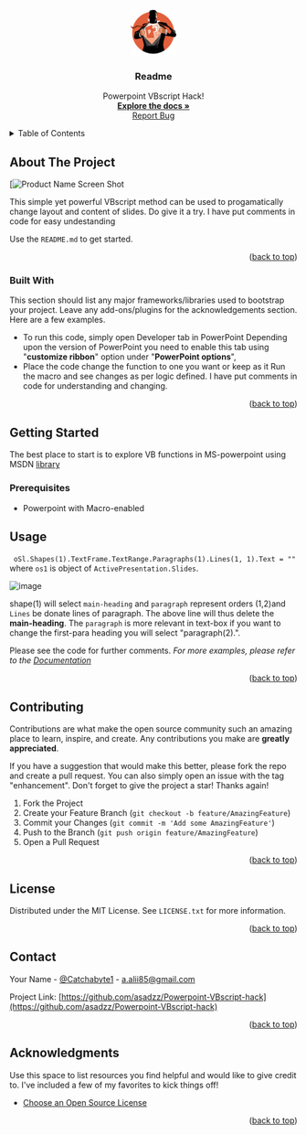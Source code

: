 <div id="top"></div>
<!--

-->





<!-- PROJECT LOGO -->
<br/>
<div align="center">
  <a href="https://github.com/asadzz/Powerpoint-VBscript-hack/blob/main/">
    <img src="images/ppt%20hack.jpg" alt="Logo" width="80" height="80">
  </a>

  <h3 align="center">Readme</h3>

  <p align="center">
        Powerpoint VBscript Hack!
    <br/>
    <a href="https://github.com/asadzz/Powerpoint-VBscript-hack"><strong>Explore the docs »</strong></a>
   <br/>
    <a href="https://github.com/asadzz/Powerpoint-VBscript-hack/issues">Report Bug</a>
     
    
   
  </p>
</div>



<!-- TABLE OF CONTENTS -->
<details>
  <summary>Table of Contents</summary>
  <ol>
    <li>
      <a href="#about-the-project">About The Project</a>
      <ul>
        <li><a href="#built-with">Built With</a></li>
      </ul>
    </li>
    <li>
      <a href="#getting-started">Getting Started</a>
      <ul>
        <li><a href="#prerequisites">Prerequisites</a></li>
        <li><a href="#installation">Installation</a></li>
      </ul>
    </li>
    <li><a href="#usage">Usage</a></li>
    <li><a href="#contributing">Contributing</a></li>
    <li><a href="#license">License</a></li>
    <li><a href="#contact">Contact</a></li>
    <li><a href="#acknowledgments">Acknowledgments</a></li>
  </ol>
</details>



<!-- ABOUT THE PROJECT -->
## About The Project

[![Product Name Screen Shot](https://github.com/asadzz/Powerpoint-VBscript-hack/blob/main/images/ppt%20hack.jpg)

This simple yet powerful VBscript method can be used to progamatically change layout and content of slides. Do give it a try. I have put comments in code for easy undestanding


Use the `README.md` to get started.

<p align="right">(<a href="#top">back to top</a>)</p>



### Built With

This section should list any major frameworks/libraries used to bootstrap your project. Leave any add-ons/plugins for the acknowledgements section. Here are a few examples.

* To run this code, simply open Developer tab in PowerPoint Depending upon the version of PowerPoint you need to enable this tab using "**customize ribbon**" option under "**PowerPoint options**",
* Place the code change the function to one you want or keep as it Run the macro and see changes as per logic defined. I have put comments in code for understanding and changing.

<p align="right">(<a href="#top">back to top</a>)</p>


<!-- GETTING STARTED -->
## Getting Started

The best place to start is to explore VB functions in MS-powerpoint using MSDN [library](https://docs.microsoft.com/en-us/office/vba/api/overview/powerpoint)

### Prerequisites

* Powerpoint with Macro-enabled


<!-- USAGE EXAMPLES -->
## Usage


``  oSl.Shapes(1).TextFrame.TextRange.Paragraphs(1).Lines(1, 1).Text = "" ``
where ``os1`` is object of ``ActivePresentation.Slides``. 

![image](https://user-images.githubusercontent.com/7777434/163054864-04800ac0-c6dc-4bc3-a6f1-ee21bc818cf0.png)

shape(1) will select ``main-heading`` and ``paragraph`` represent orders (1,2)and ``Lines`` be donate lines of paragraph. The above line will thus delete the **main-heading**. The ``paragraph`` is more relevant in text-box if you want to change the first-para heading you will select "paragraph(2).".

Please see the code for further comments.
_For more examples, please refer to the [Documentation](https://docs.microsoft.com/en-us/office/vba/api/overview/powerpoint)_

<p align="right">(<a href="#top">back to top</a>)</p>




<!-- CONTRIBUTING -->
## Contributing

Contributions are what make the open source community such an amazing place to learn, inspire, and create. Any contributions you make are **greatly appreciated**.

If you have a suggestion that would make this better, please fork the repo and create a pull request. You can also simply open an issue with the tag "enhancement".
Don't forget to give the project a star! Thanks again!

1. Fork the Project
2. Create your Feature Branch (`git checkout -b feature/AmazingFeature`)
3. Commit your Changes (`git commit -m 'Add some AmazingFeature'`)
4. Push to the Branch (`git push origin feature/AmazingFeature`)
5. Open a Pull Request

<p align="right">(<a href="#top">back to top</a>)</p>



<!-- LICENSE -->
## License

Distributed under the MIT License. See `LICENSE.txt` for more information.

<p align="right">(<a href="#top">back to top</a>)</p>



<!-- CONTACT -->
## Contact

Your Name - [@Catchabyte1](https://twitter.com/Catchabyte1) - a.alii85@gmail.com

Project Link: [https://github.com/asadzz/Powerpoint-VBscript-hack](https://github.com/asadzz/Powerpoint-VBscript-hack)

<p align="right">(<a href="#top">back to top</a>)</p>



<!-- ACKNOWLEDGMENTS -->
## Acknowledgments

Use this space to list resources you find helpful and would like to give credit to. I've included a few of my favorites to kick things off!

* [Choose an Open Source License](https://choosealicense.com)


<p align="right">(<a href="#top">back to top</a>)</p>



